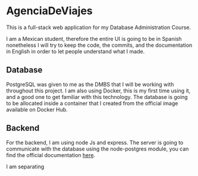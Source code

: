 # AgenciaDeViajes
This is a full-stack web application for my Database Administration Course. 

I am a Mexican student, therefore the entire UI is going to be in Spanish nonetheless I will try to keep the code, the commits, and the documentation in English in order to let people understand what I made. 

## Database

PostgreSQL was given to me as the DMBS that I will be working with throughout this project. I am also using Docker, this is my first time using it, and a good one to get familiar with this technology. The database is going to be allocated inside a container that I created from the official image available on Docker Hub.

## Backend

For the backend, I am using node Js and express. The server is going to communicate with the database using the node-postgres module, you can find the official documentation [here](https://node-postgres.com).

I am separating 
